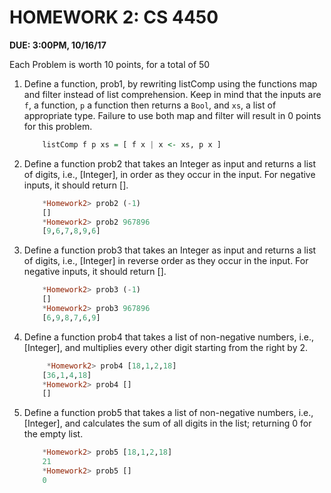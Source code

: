 # HOMEWORK 2: CS 4450 
**DUE: 3:00PM, 10/16/17**

Each Problem is worth 10 points, for a total of 50

1. Define a function, prob1, by rewriting listComp using the functions map and filter instead of list comprehension. Keep in mind that the inputs are `f`, a function, `p` a function then returns a `Bool`, and `xs`, a list of appropriate type. Failure to use both map and filter will result in 0 points for this problem.

    ```haskell
        listComp f p xs = [ f x | x <- xs, p x ]
    ```

1. Define a function prob2 that takes an Integer as input and returns a list of digits, i.e., [Integer], in order as they occur in the input. For negative inputs, it should return [].

    ```haskell
        *Homework2> prob2 (-1)
        []
        *Homework2> prob2 967896
        [9,6,7,8,9,6]
    ```

1. Define a function prob3 that takes an Integer as input and returns a list of digits, i.e., [Integer] in reverse order as they occur in the input. For negative inputs, it should return [].

    ```haskell
        *Homework2> prob3 (-1)
        []
        *Homework2> prob3 967896
        [6,9,8,7,6,9]
    ```
1. Define a function prob4 that takes a list of non-negative numbers, i.e., [Integer], and multiplies every other digit starting from the right by 2.

    ```haskell
         *Homework2> prob4 [18,1,2,18]
        [36,1,4,18]
        *Homework2> prob4 []
        []
    ```

1. Define a function prob5 that takes a list of non-negative numbers, i.e., [Integer], and calculates the sum of all digits in the list; returning 0 for the empty list.

    ```haskell
        *Homework2> prob5 [18,1,2,18]
        21
        *Homework2> prob5 []
        0
    ```
